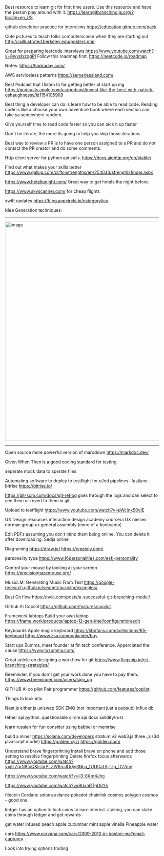 Best resource to learn git for first time users. Use this resource and have the person play around with it.
https://learngitbranching.js.org/?locale=en_US

github developer practice for interviews
https://education.github.com/pack

Cute pictures to teach folks computersciece when they are starting out
http://csillustrated.berkeley.edu/posters.php

Great for preparing leetcode interviews
https://www.youtube.com/watch?v=8wysIxzqgPI
Follow this roadmap first.
https://neetcode.io/roadmap

Notes:
https://hackaday.com/

AWS serviceless patterns
https://serverlessland.com/


Best Podcast that I listen to for getting better at start up ing
https://podcasts.apple.com/us/podcast/invest-like-the-best-with-patrick-oshaughnessy/id1154105909

Best thing a developer can do is learn how to be able to read code. Reading code is like a choose your own adventure book where each section can take ya somewhere random.

Give yourself time to read code faster so you can pick it up faster

Don't be iterate, the more its going to help you skip those iterations. 

Best way to review a PR is to have one person assigned to a PR and do not contact the PR creator and do some comments.

Http client server for python api calls.
https://docs.aiohttp.org/en/stable/

Find out what makes your skills better
https://www.gallup.com/cliftonstrengths/en/254033/strengthsfinder.aspx

https://www.hoteltonight.com/
Great way to get hotels the night before.

https://www.skyscanner.com/
for cheap flights

swift updates
https://blog.appcircle.io/category/ios

Idea Generation techniques:

--------------------------------
<img width="719" alt="image" src="https://user-images.githubusercontent.com/16872771/235682975-1e534103-2a44-4d2f-ad3d-ca8bf606ada3.png">




--------------------------------
Open source more powerful version of marcdown
https://markdoc.dev/


Given When Then is a good coding standard for testing. 

seperate mock data to sperate files.

Automating software to deploy to testflight for ci/cd pipelines
-fastlane
-bitrise
https://bitrise.io/

https://git-scm.com/docs/git-reflog
goes through the logs and can select to see them or revert to them in git.

Upload to testflight
https://www.youtube.com/watch?v=pWcInk50vIE

UX Design resources
interaction design academy
coursera UX
nielsen norman group ux
general assembly (more of a bootcamp)

Edit PDFs assuming you don't mind them being online. You can delete it after downloading.
Sedja online

Diagraming
https://draw.io/
https://creately.com/

personality type
https://www.16personalities.com/esfj-personality

Control your mouse by looking at your screen
https://precisiongazemouse.org/

MusicLM: Generating Music From Text
https://google-research.github.io/seanet/musiclm/examples/

Best Git flow
https://nvie.com/posts/a-successful-git-branching-model/

Github AI Copilot
https://github.com/features/copilot

Framework labtops
Build your own labtop
https://frame.work/products/laptop-12-gen-intel/configuration/edit

Keyboards
Apple magic keyboard 
https://kbdfans.com/collections/65-keyboard
https://www.zsa.io/moonlander/buy

Start ups
Zumma, meet founder at fin tech conference. Apperciated the cause
https://www.tuzumma.com/

Great article on designing a workflow for git
https://www.flagship.io/git-branching-strategies/

Beeminder, if you don't get your work done you have to pay them..
https://www.beeminder.com/users/sign_up

GITHUB AI co pilot
Pair programmer
https://github.com/features/copilot

Things to look into

Nest js
either js
uniswap SDK
ZMQ (not important just a pubsub)
influx db


tether api python. questionable
circle api docs
solidity/rust


learn russian for fun
consider using babbel or memrise

build a miner
https://solana.com/developers
stratum v2
web3.js
three .js (3d javascript model)
https://golden.xyz/
https://golden.com/

Understand brave fingerprinting Install brave on phone and add those setting to resolve fingerprinting Delete firefox focus afterwards
https://www.youtube.com/watch?v=jlzZqrN8txQ&list=PLZWRruJDdjy3Nba_fUUCaTAjTzg_D27me

https://www.youtube.com/watch?v=ji3-8Km4Jhg

https://www.youtube.com/watch?v=9UxnRTgO6Yk


filecoin
Cordano
soluna
avlance 
pokedot
chainlink 
cosmos
polygon
cosmos - good one 

ledger has an option to lock coins to earn interest. 
staking, you can stake coins through ledger and get rewards

get water infused 
peach apple
cucumber mint
apple vinella
Pineapple water

cars
https://www.carvana.com/cars/2009-2010-in-boston-ma?email-capture=

Look into trying options trading


